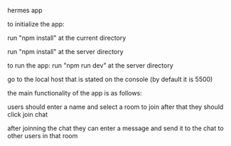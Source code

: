 hermes app

to initialize the app:

run "npm install" at the current directory

run "npm install" at the server directory

to run the app:
run "npm run dev" at the server directory 

go to the local host that is stated on the console (by default it is 5500)

the main functionality of the app is as follows:

users should enter a name and select a room to join after that they should click join chat

after joinning the chat they can enter a message and send it to the chat to other users in that room
